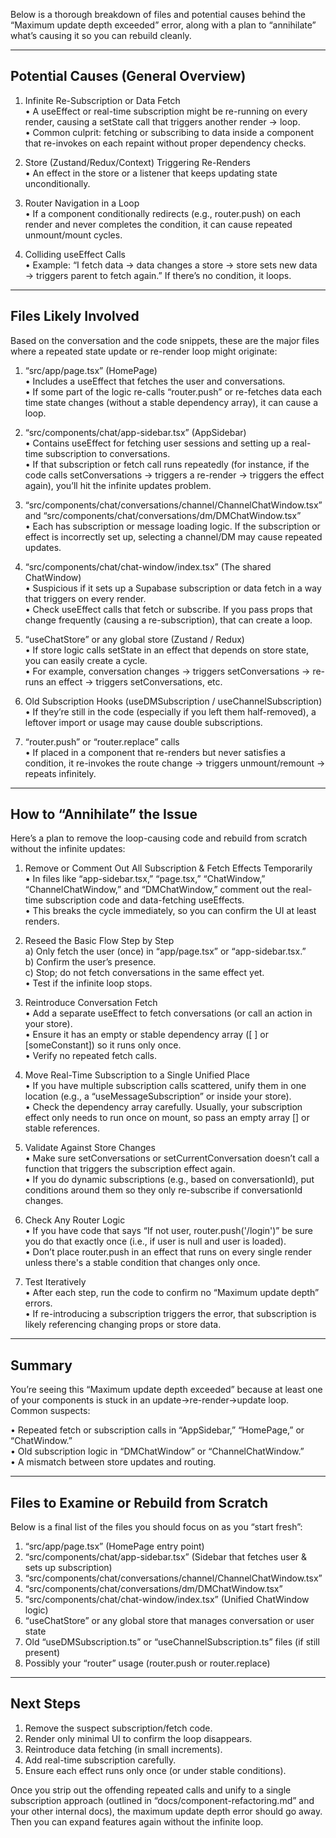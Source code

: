 Below is a thorough breakdown of files and potential causes behind the “Maximum update depth exceeded” error, along with a plan to “annihilate” what’s causing it so you can rebuild cleanly.

---

## Potential Causes (General Overview)

1. Infinite Re-Subscription or Data Fetch  
   • A useEffect or real-time subscription might be re-running on every render, causing a setState call that triggers another render → loop.  
   • Common culprit: fetching or subscribing to data inside a component that re-invokes on each repaint without proper dependency checks.

2. Store (Zustand/Redux/Context) Triggering Re-Renders  
   • An effect in the store or a listener that keeps updating state unconditionally.

3. Router Navigation in a Loop  
   • If a component conditionally redirects (e.g., router.push) on each render and never completes the condition, it can cause repeated unmount/mount cycles.

4. Colliding useEffect Calls  
   • Example: “I fetch data → data changes a store → store sets new data → triggers parent to fetch again.” If there’s no condition, it loops.

---

## Files Likely Involved

Based on the conversation and the code snippets, these are the major files where a repeated state update or re-render loop might originate:

1. “src/app/page.tsx” (HomePage)  
   • Includes a useEffect that fetches the user and conversations.  
   • If some part of the logic re-calls “router.push” or re-fetches data each time state changes (without a stable dependency array), it can cause a loop.

2. “src/components/chat/app-sidebar.tsx” (AppSidebar)  
   • Contains useEffect for fetching user sessions and setting up a real-time subscription to conversations.  
   • If that subscription or fetch call runs repeatedly (for instance, if the code calls setConversations → triggers a re-render → triggers the effect again), you’ll hit the infinite updates problem.

3. “src/components/chat/conversations/channel/ChannelChatWindow.tsx” and “src/components/chat/conversations/dm/DMChatWindow.tsx”  
   • Each has subscription or message loading logic. If the subscription or effect is incorrectly set up, selecting a channel/DM may cause repeated updates.

4. “src/components/chat/chat-window/index.tsx” (The shared ChatWindow)  
   • Suspicious if it sets up a Supabase subscription or data fetch in a way that triggers on every render.  
   • Check useEffect calls that fetch or subscribe. If you pass props that change frequently (causing a re-subscription), that can create a loop.

5. “useChatStore” or any global store (Zustand / Redux)  
   • If store logic calls setState in an effect that depends on store state, you can easily create a cycle.  
   • For example, conversation changes → triggers setConversations → re-runs an effect → triggers setConversations, etc.

6. Old Subscription Hooks (useDMSubscription / useChannelSubscription)  
   • If they’re still in the code (especially if you left them half-removed), a leftover import or usage may cause double subscriptions.

7. “router.push” or “router.replace” calls  
   • If placed in a component that re-renders but never satisfies a condition, it re-invokes the route change → triggers unmount/remount → repeats infinitely.

---

## How to “Annihilate” the Issue

Here’s a plan to remove the loop-causing code and rebuild from scratch without the infinite updates:

1. Remove or Comment Out All Subscription & Fetch Effects Temporarily  
   • In files like “app-sidebar.tsx,” “page.tsx,” “ChatWindow,” “ChannelChatWindow,” and “DMChatWindow,” comment out the real-time subscription code and data-fetching useEffects.  
   • This breaks the cycle immediately, so you can confirm the UI at least renders.

2. Reseed the Basic Flow Step by Step  
   a) Only fetch the user (once) in “app/page.tsx” or “app-sidebar.tsx.”  
   b) Confirm the user’s presence.  
   c) Stop; do not fetch conversations in the same effect yet.  
   • Test if the infinite loop stops.

3. Reintroduce Conversation Fetch  
   • Add a separate useEffect to fetch conversations (or call an action in your store).  
   • Ensure it has an empty or stable dependency array ([ ] or [someConstant]) so it runs only once.  
   • Verify no repeated fetch calls.
   

4. Move Real-Time Subscription to a Single Unified Place  
   • If you have multiple subscription calls scattered, unify them in one location (e.g., a “useMessageSubscription” or inside your store).  
   • Check the dependency array carefully. Usually, your subscription effect only needs to run once on mount, so pass an empty array [] or stable references.

5. Validate Against Store Changes  
   • Make sure setConversations or setCurrentConversation doesn’t call a function that triggers the subscription effect again.  
   • If you do dynamic subscriptions (e.g., based on conversationId), put conditions around them so they only re-subscribe if conversationId changes.

6. Check Any Router Logic  
   • If you have code that says “If not user, router.push('/login')” be sure you do that exactly once (i.e., if user is null and user is loaded).  
   • Don’t place router.push in an effect that runs on every single render unless there's a stable condition that changes only once.

7. Test Iteratively  
   • After each step, run the code to confirm no “Maximum update depth” errors.  
   • If re-introducing a subscription triggers the error, that subscription is likely referencing changing props or store data.

---

## Summary

You’re seeing this “Maximum update depth exceeded” because at least one of your components is stuck in an update→re-render→update loop. Common suspects:

• Repeated fetch or subscription calls in “AppSidebar,” “HomePage,” or “ChatWindow.”  
• Old subscription logic in “DMChatWindow” or “ChannelChatWindow.”  
• A mismatch between store updates and routing.

---

## Files to Examine or Rebuild from Scratch

Below is a final list of the files you should focus on as you “start fresh”:

1. “src/app/page.tsx” (HomePage entry point)  
2. “src/components/chat/app-sidebar.tsx” (Sidebar that fetches user & sets up subscription)  
3. “src/components/chat/conversations/channel/ChannelChatWindow.tsx”  
4. “src/components/chat/conversations/dm/DMChatWindow.tsx”  
5. “src/components/chat/chat-window/index.tsx” (Unified ChatWindow logic)  
6. “useChatStore” or any global store that manages conversation or user state  
7. Old “useDMSubscription.ts” or “useChannelSubscription.ts” files (if still present)  
8. Possibly your “router” usage (router.push or router.replace)

---

## Next Steps

1. Remove the suspect subscription/fetch code.  
2. Render only minimal UI to confirm the loop disappears.  
3. Reintroduce data fetching (in small increments).  
4. Add real-time subscription carefully.  
5. Ensure each effect runs only once (or under stable conditions).

Once you strip out the offending repeated calls and unify to a single subscription approach (outlined in “docs/component-refactoring.md” and your other internal docs), the maximum update depth error should go away. Then you can expand features again without the infinite loop. 